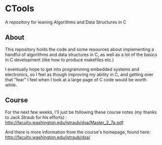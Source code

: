 # CTools
A repository for leaning Algorithms and Data Structures in C

## About
This repository holds the code and some resources about implementing a handful of algorithms and data structures 
in C, as well as a lot of the basics in C development (like how to produce makefiles etc.)

I eventually hope to get into programming embedded systems and electronics, so I feel as though improving
my ability in C, and getting over that "fear" I feel when I look at a large page of C code would be worth while.

## Course
For the next few weeks, I'll just be following these course notes (my thanks to Jack Straub for his efforts) :
http://faculty.washington.edu/jstraub/dsa/Master_2_7a.pdf

And there is more information from the course's homepage, found here:
http://faculty.washington.edu/jstraub/dsa/
